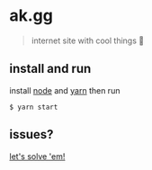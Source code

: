 # ak.gg

> internet site with cool things 🎉

## install and run

install [node](https://nodejs.org/en/download/) and [yarn](https://yarnpkg.com/lang/en/docs/install/) then run

```
$ yarn start
```

## issues?

[let's solve 'em!](https://github.com/L1fescape/ak.gg/issues/new)
